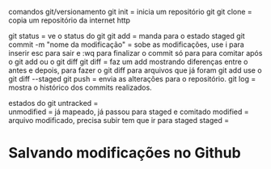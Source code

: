 comandos git/versionamento
git init     = inicia um repositório git
git clone    = copia um repositório da internet http

git status   = ve o status do git
git add      = manda para o estado staged
git commit -m "nome da modificação"   = sobe as modificações, use i para inserir esc para sair e :wq para finalizar o commit só para para comitar após o git add ou o git diff
git diff     = faz um add mostrando diferenças entre o antes e depois, para fazer o git diff para arquivos que já foram git add use o git diff --staged
git push     = envia as alterações para o repositório.
git log      = mostra o histórico dos commits realizados. 


estados do git
untracked        =  
unmodified       = já mapeado, já passou para staged e comitado
modified         = arquivo modificado, precisa subir tem que ir para staged
staged           = 

# Salvando modificações no Github
